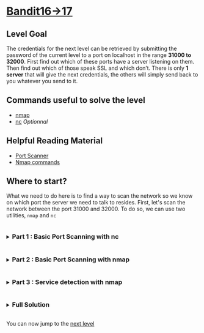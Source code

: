 # [Bandit16->17](https://overthewire.org/wargames/bandit/bandit17.html)

## Level Goal
The credentials for the next level can be retrieved by submitting the password of the current level to a port on localhost in the range **31000 to 32000**. 
First find out which of these ports have a server listening on them. Then find out which of those speak SSL and which don’t. 
There is only **1 server** that will give the next credentials, the others will simply send back to you whatever you send to it.

## Commands useful to solve the level

- [nmap](https://nmap.org/book/man.html)
- [nc](https://linux.die.net/man/1/nc) *Optionnal*

## Helpful Reading Material

- [Port Scanner](https://en.wikipedia.org/wiki/Port_scanner)
- [Nmap commands](https://www.varonis.com/blog/nmap-commands)

## Where to start?

What we need to do here is to find a way to scan the network so we know on which port the server we need to talk to resides. First, let's 
scan the network between the port 31000 and 32000. To do so, we can use two utilities, `nmap` and `nc`


<details>
<summary><h3 style="display:inline-block">Part 1 : Basic Port Scanning with nc</h3></summary>


<details>
<summary>Hint</summary>

By lookint at the **PORT SCANNING** section of the [nc](https://linux.die.net/man/1/nc) man page, can you figure out a way to perform a 
basic scan of the ports between 31000 and 32000 with `nc`?
</details>

<details>
<summary>Solution</summary>

With `nc`, we can use the following command : 
```bash
nc -zv localhost 31000-32000 |& grep -v -E '^nc'
```
Let's break down how it works : 

1. `nc -zv localhost 31000-32000` tells nc to report the open ports between the port 31000 and 32000, writing verbose output to stderr
2. `|&` is a metacharacter that is equivalent to `2 >& 1 |` which means to redirect stdout and stderr through a pipe (see [pipelines](https://www.gnu.org/software/bash/manual/bash.html#Pipelines) 
in the gnu bash manual for more information)
3. `grep -v -E '^nc'` uses the [regular expression](https://man7.org/linux/man-pages/man7/regex.7.html) `^nc` to mach lines beginning by 'nc' and the `-v` option uses the inverted match to match 
only the lines that don't begin with nc (meaning the only lines that didn't report an error).

Here is the output from this command :
```bash
bandit16@bandit:~$ nc -zv localhost 31000-32000 |& grep -v -E '^nc'
Connection to localhost (127.0.0.1) 31046 port [tcp/*] succeeded!
Connection to localhost (127.0.0.1) 31518 port [tcp/*] succeeded!
Connection to localhost (127.0.0.1) 31691 port [tcp/*] succeeded!
Connection to localhost (127.0.0.1) 31790 port [tcp/*] succeeded!
Connection to localhost (127.0.0.1) 31960 port [tcp/*] succeeded!
bandit16@bandit:~$
```
</details>
</details>


<details>
<summary><h3 style="display:inline-block">Part 2 : Basic Port Scanning with nmap</h3></summary>

<details>
<summary>Hint</summary>

By using the **PORT SPECIFICATION AND SCAN ORDER** section of the [nmap](https://linux.die.net/man/1/nmap) man page, can 
you figure out a way to perform a basic scan of the ports between 31000 and 32000 with `nmap`?
</details>

<details>
<summary>Solution</summary>

With `nmap`, it is even more simple. We just need to provide the range of ports to scan as nmap is already a port scanner.

Here is the command we're looking for :
```bash
nmap localhost -p 31000-32000
```
Here is the output from this command :
```bash
Starting Nmap 7.80 ( https://nmap.org ) at 2024-06-04 14:27 UTC
Nmap scan report for localhost (127.0.0.1)
Host is up (0.00013s latency).
Not shown: 996 closed ports
PORT      STATE SERVICE
31046/tcp open  unknown
31518/tcp open  unknown
31691/tcp open  unknown
31790/tcp open  unknown
31960/tcp open  unknown

Nmap done: 1 IP address (1 host up) scanned in 0.05 seconds
```
</details>
</details>


<details>
<summary><h3 style="display:inline-block">Part 3 : Service detection with nmap</h3></summary>

Now that we have a little more info about the open ports, we can now run a more advance scan using `nmap` on the open ports we found.

<details>
<summary>Hint</summary>

By taking a look at the **SERVICE AND VERSION DETECTION** section of the [nmap](https://linux.die.net/man/1/nmap) man page, can you figure out 
how to know on which port resides the service we want to communicate with ?
</details>

<details>
<summary>Solution</summary>

The `-sV` option is the option we're looking for, it will allow us to identify the service that lies on each port that we're scanning. 
As the scan doesn't need to be full (as 4 out of 5 of these services will echo back to the sender all the information they receive), we will 
enable the option `--version-light` so that the scan takes less time.

The command we're looking for is the following :
```bash
nmap -sV --version-light -p 31046,31518,31691,31790,31960 localhost
```
We could of course, also run this command on the whole set of ports between the range 31000 and 32000 with `nmap -sV --version-light -p 31000-32000`.

Here is the output from this command (`--version-light` is an alias for `--version-intensity 2`):
```bash
bandit16@bandit:~$ nmap -sV --version-intensity 2 localhost -p 31046,31518,31691,31790,31960
Starting Nmap 7.80 ( https://nmap.org ) at 2024-06-04 14:38 UTC
Nmap scan report for localhost (127.0.0.1)
Host is up (0.00013s latency).

PORT      STATE SERVICE     VERSION
31046/tcp open  echo
31518/tcp open  ssl/echo
31691/tcp open  echo
31790/tcp open  ssl/unknown
31960/tcp open  echo
1 service unrecognized despite returning data. If you know the service/version, please submit the following fingerprint at https://nmap.org/cgi-bin/submit.cgi?new-service :
SF-Port31790-TCP:V=7.80%T=SSL%I=2%D=6/4%Time=665F2708%P=x86_64-pc-linux-gn
SF:u%r(GenericLines,31,"Wrong!\x20Please\x20enter\x20the\x20correct\x20cur
SF:rent\x20password\n")%r(GetRequest,31,"Wrong!\x20Please\x20enter\x20the\
SF:x20correct\x20current\x20password\n")%r(SSLSessionReq,31,"Wrong!\x20Ple
SF:ase\x20enter\x20the\x20correct\x20current\x20password\n")%r(TLSSessionR
SF:eq,31,"Wrong!\x20Please\x20enter\x20the\x20correct\x20current\x20passwo
SF:rd\n");

Service detection performed. Please report any incorrect results at https://nmap.org/submit/ .
Nmap done: 1 IP address (1 host up) scanned in 32.61 seconds
bandit16@bandit:~$
```
We know now that we can use the `s_client` command to send the password to the server listening at 31790 and retrieve the ssh key to connect to bandit 17.
</details>
</details>

<details>
<summary><h3 style="display:inline-block">Full Solution</h3></summary>

1. `nmap -sV --version-light -p 31000-32000` to retrieve the server that is listening for our password
2. `openssl s_client -ign_eof localhost:31790 < /etc/bandit_pass/bandit16` to retrieve the private ssh key needed to connect to bandit 17.
</details>

You can now jump to the [next level](/bandit/bandit17.md)
